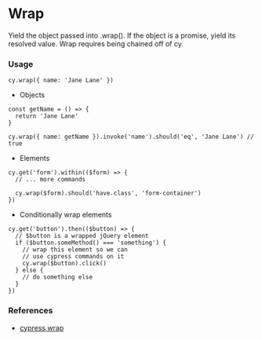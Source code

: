 # Wrap

Yield the object passed into .wrap(). If the object is a promise, yield its resolved value. Wrap requires being chained off of cy.

### Usage

```
cy.wrap({ name: 'Jane Lane' })
```

- Objects

```
const getName = () => {
  return 'Jane Lane'
}

cy.wrap({ name: getName }).invoke('name').should('eq', 'Jane Lane') // true
```

- Elements

```
cy.get('form').within(($form) => {
  // ... more commands

  cy.wrap($form).should('have.class', 'form-container')
})
```

- Conditionally wrap elements

```
cy.get('button').then(($button) => {
  // $button is a wrapped jQuery element
  if ($button.someMethod() === 'something') {
    // wrap this element so we can
    // use cypress commands on it
    cy.wrap($button).click()
  } else {
    // do something else
  }
})

```

### References

- [cypress wrap](https://docs.cypress.io/api/commands/wrap#Requirements)
